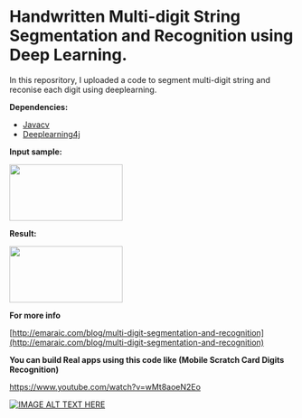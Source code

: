 # Handwritten Multi-digit String Segmentation and Recognition using Deep Learning.

In this reposritory, I uploaded a code to segment multi-digit string and reconise each digit using deeplearning.

**Dependencies:**

- [Javacv](https://github.com/bytedeco/javacv)
- [Deeplearning4j](https://deeplearning4j.org)


**Input sample:**

<img src="http://emaraic.com/assets/img/posts/machine-learning/digit-recognition/Sample3.jpg" alt="" data-canonical-src="http://emaraic.com/assets/img/posts/machine-learning/digit-recognition/Sample3.jpg" width="200" height="100" /> 

**Result:**

<img src="http://emaraic.com/assets/img/posts/machine-learning/digit-recognition/result.jpg" alt="" data-canonical-src="http://emaraic.com/assets/img/posts/machine-learning/digit-recognition/result.jpg" width="200" height="100" /> 

**For more info**

[http://emaraic.com/blog/multi-digit-segmentation-and-recognition](http://emaraic.com/blog/multi-digit-segmentation-and-recognition)

**You can build Real apps using this code like (Mobile Scratch Card Digits Recognition)**

https://www.youtube.com/watch?v=wMt8aoeN2Eo

[![IMAGE ALT TEXT HERE](https://img.youtube.com/vi/wMt8aoeN2Eo/3.jpg)](https://www.youtube.com/watch?v=wMt8aoeN2Eo)
